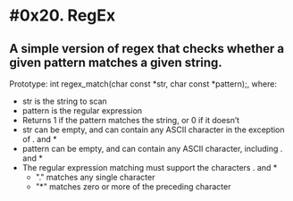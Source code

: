# #0x20. RegEx
## A simple version of regex that checks whether a given pattern matches a given string.

Prototype: int regex_match(char const *str, char const *pattern);, where:
* str is the string to scan
* pattern is the regular expression
* Returns 1 if the pattern matches the string, or 0 if it doesn’t
* str can be empty, and can contain any ASCII character in the exception of . and *
* pattern can be empty, and can contain any ASCII character, including . and *
* The regular expression matching must support the characters . and *
    * "." matches any single character
    * "*" matches zero or more of the preceding character
